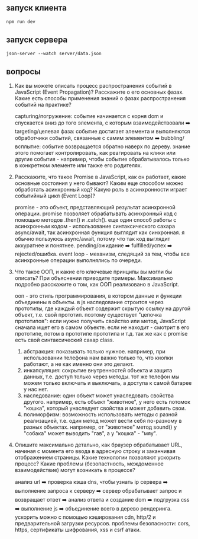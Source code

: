 ## запуск клиента

```
npm run dev
```

## запуск сервера

```
json-server --watch server/data.json
```

## вопросы

1. Как вы можете описать процесс распространения событий в JavaScript (Event Propagation)? Расскажите о его основных фазах. Какие есть способы применения знаний о фазах распространения событий на практике?

   capturing/погружение: событие начинается с корня dom и спускается вниз до того элемента, с которым взаимодействовали ➡️ targeting/целевая фаза: событие достигает элемента и выполняются обработчики событий, связанные с самим элементом ➡️ bubbling/всплытие: событие возвращается обратно наверх по дереву.
   знание этого помогает контролировать, как реагировать на клики или другие события - например, чтобы событие обрабатывалось только в конкретном элементе или также его родителях.

2. Расскажите, что такое Promise в JavaScript, как он работает, какие основные состояния у него бывают? Каким еще способом можно обработать асинхронный код? Какую роль в асинхронности играет событийный цикл (Event Loop)?

   promise - это объект, представляющий результат асинхронной операции. promise позволяет обрабатывать асинхронный код с помощью методов .then() и .catch(). еще один способ работы с асинхронным кодом - использование синтаксического сахара async/await, так асинхронная функция выглядит как синхронная. я обычно пользуюсь async/await, потому что так код выглядит аккуратнее и понятнее.
   pending/ожидание ➡️ fulfilled/успех ➡️ rejected/ошибка.
   event loop - механизм, следящий за тем, чтобы все асинхронные операции выполнялись по очереди.

3. Что такое ООП, и какие его ключевые принципы вы могли бы описать? При объяснении приводите примеры. Максимально подробно расскажите о том, как ООП реализовано в JavaScript.

   ооп - это стиль программирования, в котором данные и функции объединены в объекты.
   в js наследование строится через прототипы, где каждый объект содержит скрытую ссылку на другой объект, т.е. свой прототип. поэтому существует "цепочка прототипов": если нужно получить свойство или метод, JavaScript сначала ищет его в самом объекте. если не находит - смотрит в его прототипе, потом в прототипе прототипа и т.д. так же как с promise есть свой синтаксический сахар class.

   1. абстракция: показывать только нужное. например, при использовании телефона нам важно только то, что кнопки работают, а не как именно они это делают.
   2. инкапсуляция: сокрытие внутренностей объекта и защита данных, т.е. доступ только через методы. тот же телефон мы можем только включать и выключать, а доступа к самой батарее у нас нет.
   3. наследование: один объект может унаследовать свойства другого. например, есть объект "животное", у него есть потомок "кошка", который унаследует свойства и может добавить свои.
   4. полиморфизм: возможность использовать методы с разной реализацией, т.е. один метод может вести себя по-разному в разных объектах. например, от "животное" метод sound() у "собака" может выводить "гав", а у "кошка" - "мяу".

4. Опишите максимально детально, как браузер обрабатывает URL, начиная с момента его ввода в адресную строку и заканчивая отображением страницы. Какие технологии позволяют ускорить процесс? Какие проблемы (безопастность, междоменное взаимодействие) могут возникать в процессе?

   анализ url ➡️ проверка кэша dns, чтобы узнать ip сервера ➡️ выполнение запроса к серверу ➡️ сервер обрабатывает запрос и возвращает ответ ➡️ анализ ответа и создание dom ➡️ подгрузка css ➡️ выполнение js ➡️ объединение всего в дерево рендеринга.
   ускорить можно с помощью кэширования cdn, http/2 и предварительной загрузки ресурсов.
   проблемы безопасности: cors, https, сертификаты шифрования, xss и csrf атаки.
